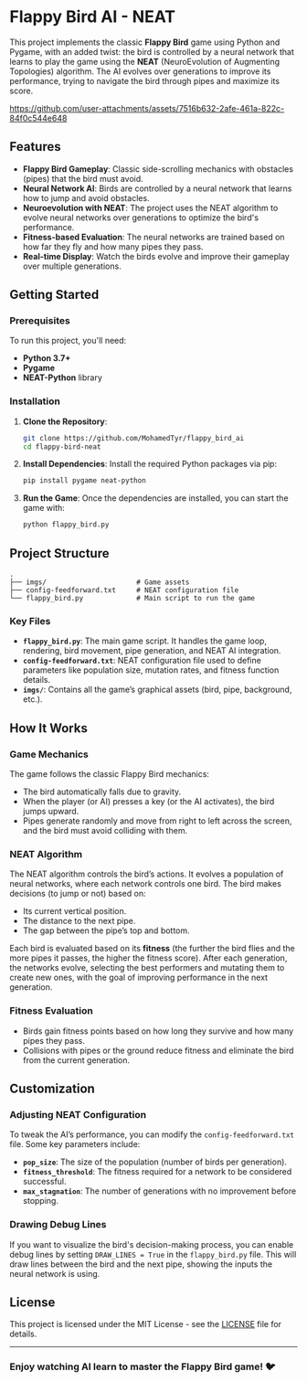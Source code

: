 # Flappy Bird AI - NEAT

This project implements the classic **Flappy Bird** game using Python and Pygame, with an added twist: the bird is controlled by a neural network that learns to play the game using the **NEAT** (NeuroEvolution of Augmenting Topologies) algorithm. The AI evolves over generations to improve its performance, trying to navigate the bird through pipes and maximize its score.



https://github.com/user-attachments/assets/7516b632-2afe-461a-822c-84f0c544e648


## Features

- **Flappy Bird Gameplay**: Classic side-scrolling mechanics with obstacles (pipes) that the bird must avoid.
- **Neural Network AI**: Birds are controlled by a neural network that learns how to jump and avoid obstacles.
- **Neuroevolution with NEAT**: The project uses the NEAT algorithm to evolve neural networks over generations to optimize the bird's performance.
- **Fitness-based Evaluation**: The neural networks are trained based on how far they fly and how many pipes they pass.
- **Real-time Display**: Watch the birds evolve and improve their gameplay over multiple generations.

## Getting Started

### Prerequisites

To run this project, you'll need:

- **Python 3.7+**
- **Pygame**
- **NEAT-Python** library

### Installation

1. **Clone the Repository**:

   ```bash
   git clone https://github.com/MohamedTyr/flappy_bird_ai
   cd flappy-bird-neat
   ```

2. **Install Dependencies**:
   Install the required Python packages via pip:

   ```bash
   pip install pygame neat-python
   ```

3. **Run the Game**:
   Once the dependencies are installed, you can start the game with:
   ```bash
   python flappy_bird.py
   ```

## Project Structure

```
.
├── imgs/                      # Game assets
├── config-feedforward.txt     # NEAT configuration file
└── flappy_bird.py             # Main script to run the game
```

### Key Files

- **`flappy_bird.py`**: The main game script. It handles the game loop, rendering, bird movement, pipe generation, and NEAT AI integration.
- **`config-feedforward.txt`**: NEAT configuration file used to define parameters like population size, mutation rates, and fitness function details.
- **`imgs/`**: Contains all the game’s graphical assets (bird, pipe, background, etc.).

## How It Works

### Game Mechanics

The game follows the classic Flappy Bird mechanics:

- The bird automatically falls due to gravity.
- When the player (or AI) presses a key (or the AI activates), the bird jumps upward.
- Pipes generate randomly and move from right to left across the screen, and the bird must avoid colliding with them.

### NEAT Algorithm

The NEAT algorithm controls the bird’s actions. It evolves a population of neural networks, where each network controls one bird. The bird makes decisions (to jump or not) based on:

- Its current vertical position.
- The distance to the next pipe.
- The gap between the pipe’s top and bottom.

Each bird is evaluated based on its **fitness** (the further the bird flies and the more pipes it passes, the higher the fitness score). After each generation, the networks evolve, selecting the best performers and mutating them to create new ones, with the goal of improving performance in the next generation.

### Fitness Evaluation

- Birds gain fitness points based on how long they survive and how many pipes they pass.
- Collisions with pipes or the ground reduce fitness and eliminate the bird from the current generation.

## Customization

### Adjusting NEAT Configuration

To tweak the AI’s performance, you can modify the `config-feedforward.txt` file. Some key parameters include:

- **`pop_size`**: The size of the population (number of birds per generation).
- **`fitness_threshold`**: The fitness required for a network to be considered successful.
- **`max_stagnation`**: The number of generations with no improvement before stopping.

### Drawing Debug Lines

If you want to visualize the bird's decision-making process, you can enable debug lines by setting `DRAW_LINES = True` in the `flappy_bird.py` file. This will draw lines between the bird and the next pipe, showing the inputs the neural network is using.

## License

This project is licensed under the MIT License - see the [LICENSE](LICENSE) file for details.

---

### Enjoy watching AI learn to master the Flappy Bird game! 🐦
